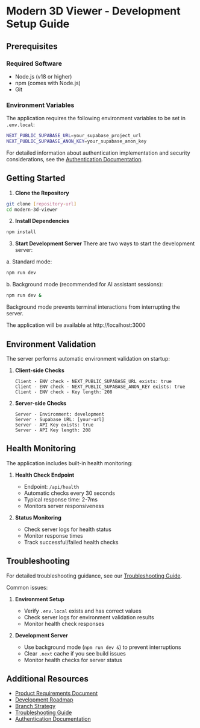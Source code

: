 # Modern 3D Viewer - Development Setup Guide

## Prerequisites

### Required Software
- Node.js (v18 or higher)
- npm (comes with Node.js)
- Git

### Environment Variables
The application requires the following environment variables to be set in `.env.local`:
```bash
NEXT_PUBLIC_SUPABASE_URL=your_supabase_project_url
NEXT_PUBLIC_SUPABASE_ANON_KEY=your_supabase_anon_key
```

For detailed information about authentication implementation and security considerations, see the [Authentication Documentation](./features/auth/README.md).

## Getting Started

1. **Clone the Repository**
```bash
git clone [repository-url]
cd modern-3d-viewer
```

2. **Install Dependencies**
```bash
npm install
```

3. **Start Development Server**
There are two ways to start the development server:

a. Standard mode:
```bash
npm run dev
```

b. Background mode (recommended for AI assistant sessions):
```bash
npm run dev &
```
Background mode prevents terminal interactions from interrupting the server.

The application will be available at http://localhost:3000

## Environment Validation

The server performs automatic environment validation on startup:

1. **Client-side Checks**
   ```
   Client - ENV check - NEXT_PUBLIC_SUPABASE_URL exists: true
   Client - ENV check - NEXT_PUBLIC_SUPABASE_ANON_KEY exists: true
   Client - ENV check - Key length: 208
   ```

2. **Server-side Checks**
   ```
   Server - Environment: development
   Server - Supabase URL: [your-url]
   Server - API Key exists: true
   Server - API Key length: 208
   ```

## Health Monitoring

The application includes built-in health monitoring:

1. **Health Check Endpoint**
   - Endpoint: `/api/health`
   - Automatic checks every 30 seconds
   - Typical response time: 2-7ms
   - Monitors server responsiveness

2. **Status Monitoring**
   - Check server logs for health status
   - Monitor response times
   - Track successful/failed health checks

## Troubleshooting

For detailed troubleshooting guidance, see our [Troubleshooting Guide](./troubleshooting/README.md).

Common issues:
1. **Environment Setup**
   - Verify `.env.local` exists and has correct values
   - Check server logs for environment validation results
   - Monitor health check responses

2. **Development Server**
   - Use background mode (`npm run dev &`) to prevent interruptions
   - Clear `.next` cache if you see build issues
   - Monitor health checks for server status

## Additional Resources

- [Product Requirements Document](./PRD.md)
- [Development Roadmap](./DEVELOPMENT_ROADMAP.md)
- [Branch Strategy](./BRANCH_STRATEGY.md)
- [Troubleshooting Guide](./troubleshooting/README.md)
- [Authentication Documentation](./features/auth/README.md)